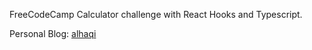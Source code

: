 FreeCodeCamp Calculator challenge with React Hooks and Typescript.

Personal Blog: [alhaqi](https://alhaqi.com)
